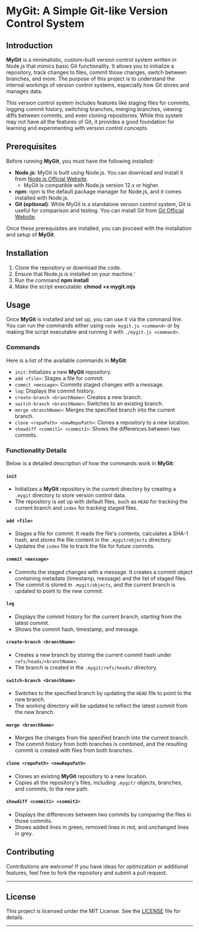 # MyGit: A Simple Git-like Version Control System

## Introduction

**MyGit** is a minimalistic, custom-built version control system written in Node.js that mimics basic Git functionality. It allows you to initialize a repository, track changes to files, commit those changes, switch between branches, and more. The purpose of this project is to understand the internal workings of version control systems, especially how Git stores and manages data.

This version control system includes features like staging files for commits, logging commit history, switching branches, merging branches, viewing diffs between commits, and even cloning repositories. While this system may not have all the features of Git, it provides a good foundation for learning and experimenting with version control concepts.


## Prerequisites

Before running **MyGit**, you must have the following installed:

- **Node.js**: MyGit is built using Node.js. You can download and install it from [Node.js Official Website](https://nodejs.org/).
  - MyGit is compatible with Node.js version 12.x or higher.
- **npm**: npm is the default package manager for Node.js, and it comes installed with Node.js.
- **Git (optional)**: While MyGit is a standalone version control system, Git is useful for comparison and testing. You can install Git from [Git Official Website](https://git-scm.com/).

Once these prerequisites are installed, you can proceed with the installation and setup of **MyGit**.

## Installation


1. Clone the repository or download the code.
2. Ensure that Node.js is installed on your machine.'
3. Run the command **npm install**
4. Make the script executable: **chmod +x mygit.mjs**


## Usage

Once **MyGit** is installed and set up, you can use it via the command line. You can run the commands either using `node mygit.js <command>` or by making the script executable and running it with `./mygit.js <command>`.

### Commands

Here is a list of the available commands in **MyGit**:

- `init`: Initializes a new **MyGit** repository.
- `add <file>`: Stages a file for commit.
- `commit <message>`: Commits staged changes with a message.
- `log`: Displays the commit history.
- `create-branch <branchName>`: Creates a new branch.
- `switch-branch <branchName>`: Switches to an existing branch.
- `merge <branchName>`: Merges the specified branch into the current branch.
- `clone <repoPath> <newRepoPath>`: Clones a repository to a new location.
- `showdiff <commit1> <commit2>`: Shows the differences between two commits.

### Functionality Details

Below is a detailed description of how the commands work in **MyGit**:

#### `init`

- Initializes a **MyGit** repository in the current directory by creating a `.mygit` directory to store version control data.
- The repository is set up with default files, such as `HEAD` for tracking the current branch and `index` for tracking staged files.

#### `add <file>`

- Stages a file for commit. It reads the file's contents, calculates a SHA-1 hash, and stores the file content in the `.mygit/objects` directory.
- Updates the `index` file to track the file for future commits.

#### `commit <message>`

- Commits the staged changes with a message. It creates a commit object containing metadata (timestamp, message) and the list of staged files.
- The commit is stored in `.mygit/objects`, and the current branch is updated to point to the new commit.

#### `log`

- Displays the commit history for the current branch, starting from the latest commit.
- Shows the commit hash, timestamp, and message.

#### `create-branch <branchName>`

- Creates a new branch by storing the current commit hash under `refs/heads/<branchName>`.
- The branch is created in the `.mygit/refs/heads/` directory.

#### `switch-branch <branchName>`

- Switches to the specified branch by updating the `HEAD` file to point to the new branch.
- The working directory will be updated to reflect the latest commit from the new branch.

#### `merge <branchName>`

- Merges the changes from the specified branch into the current branch.
- The commit history from both branches is combined, and the resulting commit is created with files from both branches.

#### `clone <repoPath> <newRepoPath>`

- Clones an existing **MyGit** repository to a new location.
- Copies all the repository's files, including `.mygit/` objects, branches, and commits, to the new path.

#### `showdiff <commit1> <commit2>`

- Displays the differences between two commits by comparing the files in those commits.
- Shows added lines in green, removed lines in red, and unchanged lines in grey.


## **Contributing**

Contributions are welcome! If you have ideas for optimization or additional features, feel free to fork the repository and submit a pull request.

---

## **License**

This project is licensed under the MIT License. See the [LICENSE](LICENSE) file for details.

---

